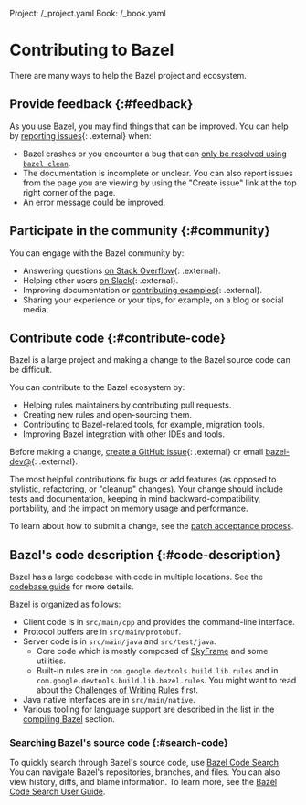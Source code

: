 Project: /_project.yaml
Book: /_book.yaml

# Contributing to Bazel

There are many ways to help the Bazel project and ecosystem.

## Provide feedback {:#feedback}

As you use Bazel, you may find things that can be improved.
You can help by [reporting issues](http://github.com/bazelbuild/bazel/issues){: .external}
when:

   - Bazel crashes or you encounter a bug that can [only be resolved using `bazel
     clean`](/docs/build#correct-incremental-rebuilds).
   - The documentation is incomplete or unclear. You can also report issues
     from the page you are viewing by using the "Create issue"
     link at the top right corner of the page.
   - An error message could be improved.

## Participate in the community {:#community}

You can engage with the Bazel community by:

   - Answering questions [on Stack Overflow](
     https://stackoverflow.com/questions/tagged/bazel){: .external}.
   - Helping other users [on Slack](https://slack.bazel.build){: .external}.
   - Improving documentation or [contributing examples](
     https://github.com/bazelbuild/examples){: .external}.
   - Sharing your experience or your tips, for example, on a blog or social media.

## Contribute code {:#contribute-code}

Bazel is a large project and making a change to the Bazel source code
can be difficult.

You can contribute to the Bazel ecosystem by:

   - Helping rules maintainers by contributing pull requests.
   - Creating new rules and open-sourcing them.
   - Contributing to Bazel-related tools, for example, migration tools.
   - Improving Bazel integration with other IDEs and tools.

Before making a change, [create a GitHub
issue](http://github.com/bazelbuild/bazel/issues){: .external}
or email [bazel-dev@](mailto:bazel-dev@googlegroups.com){: .external}.

The most helpful contributions fix bugs or add features (as opposed
to stylistic, refactoring, or "cleanup" changes). Your change should
include tests and documentation, keeping in mind backward-compatibility,
portability, and the impact on memory usage and performance.

To learn about how to submit a change, see the
[patch acceptance process](/contribute/patch-acceptance).

## Bazel's code description {:#code-description}

Bazel has a large codebase with code in multiple locations. See the [codebase guide](/contribute/codebase) for more details.

Bazel is organized as follows:

*  Client code is in `src/main/cpp` and provides the command-line interface.
*  Protocol buffers are in `src/main/protobuf`.
*  Server code is in `src/main/java` and `src/test/java`.
   *  Core code which is mostly composed of [SkyFrame](/reference/skyframe)
      and some utilities.
   *  Built-in rules are in `com.google.devtools.build.lib.rules` and in
     `com.google.devtools.build.lib.bazel.rules`. You might want to read about
     the [Challenges of Writing Rules](/docs/rule-challenges) first.
*  Java native interfaces are in `src/main/native`.
*  Various tooling for language support are described in the list in the
   [compiling Bazel](/install/compile-source) section.


### Searching Bazel's source code {:#search-code}

To quickly search through Bazel's source code, use
[Bazel Code Search](https://source.bazel.build/). You can navigate Bazel's
repositories, branches, and files. You can also view history, diffs, and blame
information. To learn more, see the
[Bazel Code Search User Guide](/contribute/searching-codebase).
